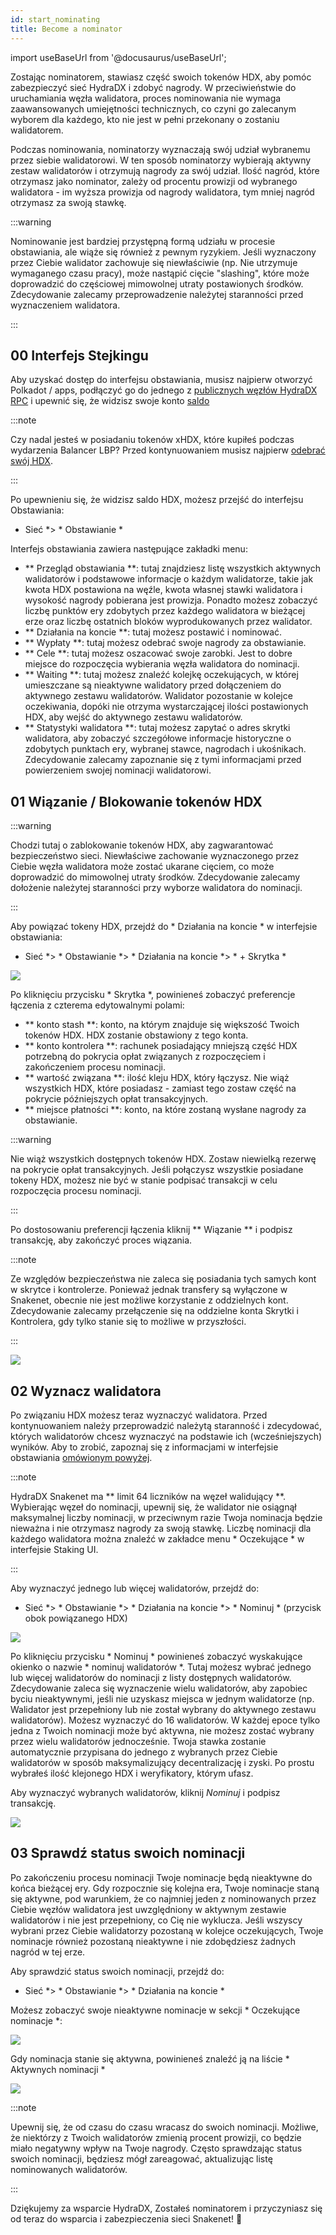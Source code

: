 ```yaml
---
id: start_nominating
title: Become a nominator
---
```


import useBaseUrl from '@docusaurus/useBaseUrl';

Zostając nominatorem, stawiasz część swoich tokenów HDX, aby pomóc zabezpieczyć sieć HydraDX i zdobyć nagrody. W przeciwieństwie do uruchamiania węzła walidatora, proces nominowania nie wymaga zaawansowanych umiejętności technicznych, co czyni go zalecanym wyborem dla każdego, kto nie jest w pełni przekonany o zostaniu walidatorem.

Podczas nominowania, nominatorzy wyznaczają swój udział wybranemu przez siebie walidatorowi. W ten sposób nominatorzy wybierają aktywny zestaw walidatorów i otrzymują nagrody za swój udział. Ilość nagród, które otrzymasz jako nominator, zależy od procentu prowizji od wybranego walidatora - im wyższa prowizja od nagrody walidatora, tym mniej nagród otrzymasz za swoją stawkę.

:::warning

Nominowanie jest bardziej przystępną formą udziału w procesie obstawiania, ale wiąże się również z pewnym ryzykiem. Jeśli wyznaczony przez Ciebie walidator zachowuje się niewłaściwie (np. Nie utrzymuje wymaganego czasu pracy), może nastąpić cięcie "slashing", które może doprowadzić do częściowej mimowolnej utraty postawionych środków. Zdecydowanie zalecamy przeprowadzenie należytej staranności przed wyznaczeniem walidatora.

:::

## 00 Interfejs Stejkingu

Aby uzyskać dostęp do interfejsu obstawiania, musisz najpierw otworzyć Polkadot / apps, podłączyć go do jednego z [publicznych węzłów HydraDX RPC](/polkadotjs_apps_public) i upewnić się, że widzisz swoje konto [saldo](https://polkadot.js.org/apps/?rpc=wss%3A%2F%2Frpc-01.snakenet.hydradx.io#/accounts)

:::note

Czy nadal jesteś w posiadaniu tokenów xHDX, które kupiłeś podczas wydarzenia Balancer LBP? Przed kontynuowaniem musisz najpierw [odebrać swój HDX](/claim).

:::

Po upewnieniu się, że widzisz saldo HDX, możesz przejść do interfejsu Obstawiania:

* Sieć *> * Obstawianie *

Interfejs obstawiania zawiera następujące zakładki menu:

* ** Przegląd obstawiania **: tutaj znajdziesz listę wszystkich aktywnych walidatorów i podstawowe informacje o każdym walidatorze, takie jak kwota HDX postawiona na węźle, kwota własnej stawki walidatora i wysokość nagrody pobierana jest prowizja. Ponadto możesz zobaczyć liczbę punktów ery zdobytych przez każdego walidatora w bieżącej erze oraz liczbę ostatnich bloków wyprodukowanych przez walidator.
* ** Działania na koncie **: tutaj możesz postawić i nominować.
* ** Wypłaty **: tutaj możesz odebrać swoje nagrody za obstawianie.
* ** Cele **: tutaj możesz oszacować swoje zarobki. Jest to dobre miejsce do rozpoczęcia wybierania węzła walidatora do nominacji.
* ** Waiting **: tutaj możesz znaleźć kolejkę oczekujących, w której umieszczane są nieaktywne walidatory przed dołączeniem do aktywnego zestawu walidatorów. Walidator pozostanie w kolejce oczekiwania, dopóki nie otrzyma wystarczającej ilości postawionych HDX, aby wejść do aktywnego zestawu walidatorów.
* ** Statystyki walidatora **: tutaj możesz zapytać o adres skrytki walidatora, aby zobaczyć szczegółowe informacje historyczne o zdobytych punktach ery, wybranej stawce, nagrodach i ukośnikach. Zdecydowanie zalecamy zapoznanie się z tymi informacjami przed powierzeniem swojej nominacji walidatorowi.

## 01 Wiązanie / Blokowanie tokenów HDX

:::warning

Chodzi tutaj o zablokowanie tokenów HDX, aby zagwarantować bezpieczeństwo sieci. Niewłaściwe zachowanie wyznaczonego przez Ciebie węzła walidatora może zostać ukarane cięciem, co może doprowadzić do mimowolnej utraty środków. Zdecydowanie zalecamy dołożenie należytej staranności przy wyborze walidatora do nominacji.

:::

Aby powiązać tokeny HDX, przejdź do * Działania na koncie * w interfejsie obstawiania:

* Sieć *> * Obstawianie *> * Działania na koncie *> * + Skrytka *

<div style={{textAlign: 'center'}}>
  <img src={useBaseUrl('/nominator-guide/bond-hdx-1.png')} />
</div>

Po kliknięciu przycisku * Skrytka *, powinieneś zobaczyć preferencje łączenia z czterema edytowalnymi polami:
* ** konto stash **: konto, na którym znajduje się większość Twoich tokenów HDX. HDX zostanie obstawiony z tego konta.
* ** konto kontrolera **: rachunek posiadający mniejszą część HDX potrzebną do pokrycia opłat związanych z rozpoczęciem i zakończeniem procesu nominacji.
* ** wartość związana **: ilość kleju HDX, który łączysz. Nie wiąż wszystkich HDX, które posiadasz - zamiast tego zostaw część na pokrycie późniejszych opłat transakcyjnych.
* ** miejsce płatności **: konto, na które zostaną wysłane nagrody za obstawianie.

:::warning

Nie wiąż wszystkich dostępnych tokenów HDX. Zostaw niewielką rezerwę na pokrycie opłat transakcyjnych. Jeśli połączysz wszystkie posiadane tokeny HDX, możesz nie być w stanie podpisać transakcji w celu rozpoczęcia procesu nominacji.

:::

Po dostosowaniu preferencji łączenia kliknij ** Wiązanie ** i podpisz transakcję, aby zakończyć proces wiązania.

:::note

Ze względów bezpieczeństwa nie zaleca się posiadania tych samych kont w skrytce i kontrolerze. Ponieważ jednak transfery są wyłączone w Snakenet, obecnie nie jest możliwe korzystanie z oddzielnych kont. Zdecydowanie zalecamy przełączenie się na oddzielne konta Skrytki i Kontrolera, gdy tylko stanie się to możliwe w przyszłości.

:::

<div style={{textAlign:'center'}}>
  <img src={useBaseUrl('/nominator-guide/bond-hdx-2.png')} />
</div>

## 02 Wyznacz walidatora

Po związaniu HDX możesz teraz wyznaczyć walidatora. Przed kontynuowaniem należy przeprowadzić należytą staranność i zdecydować, których walidatorów chcesz wyznaczyć na podstawie ich (wcześniejszych) wyników. Aby to zrobić, zapoznaj się z informacjami w interfejsie obstawiania [omówionym powyżej](#00-staking-ui).

:::note

HydraDX Snakenet ma ** limit 64 liczników na węzeł walidujący **. Wybierając węzeł do nominacji, upewnij się, że walidator nie osiągnął maksymalnej liczby nominacji, w przeciwnym razie Twoja nominacja będzie nieważna i nie otrzymasz nagrody za swoją stawkę. Liczbę nominacji dla każdego walidatora można znaleźć w zakładce menu * Oczekujące * w interfejsie Staking UI.

:::

Aby wyznaczyć jednego lub więcej walidatorów, przejdź do:

* Sieć *> * Obstawianie *> * Działania na koncie *> * Nominuj * (przycisk obok powiązanego HDX)

<div style={{textAlign: 'center'}}>
  <img src={useBaseUrl('/nominator-guide/nominate-validator-1.png')} />
</div>

Po kliknięciu przycisku * Nominuj * powinieneś zobaczyć wyskakujące okienko o nazwie * nominuj walidatorów *. Tutaj możesz wybrać jednego lub więcej walidatorów do nominacji z listy dostępnych walidatorów. Zdecydowanie zaleca się wyznaczenie wielu walidatorów, aby zapobiec byciu nieaktywnymi, jeśli nie uzyskasz miejsca w jednym walidatorze (np. Walidator jest przepełniony lub nie został wybrany do aktywnego zestawu walidatorów). Możesz wyznaczyć do 16 walidatorów. W każdej epoce tylko jedna z Twoich nominacji może być aktywna, nie możesz zostać wybrany przez wielu walidatorów jednocześnie. Twoja stawka zostanie automatycznie przypisana do jednego z wybranych przez Ciebie walidatorów w sposób maksymalizujący decentralizację i zyski. Po prostu wybrałeś ilość klejonego HDX i weryfikatory, którym ufasz.

Aby wyznaczyć wybranych walidatorów, kliknij _Nominuj_ i podpisz transakcję.

<div style={{textAlign: 'center'}}>
  <img src={useBaseUrl('/nominator-guide/nominate-validator-2.png')} />
</div>


## 03 Sprawdź status swoich nominacji

Po zakończeniu procesu nominacji Twoje nominacje będą nieaktywne do końca bieżącej ery. Gdy rozpocznie się kolejna era, Twoje nominacje staną się aktywne, pod warunkiem, że co najmniej jeden z nominowanych przez Ciebie węzłów walidatora jest uwzględniony w aktywnym zestawie walidatorów i nie jest przepełniony, co Cię nie wyklucza. Jeśli wszyscy wybrani przez Ciebie walidatorzy pozostaną w kolejce oczekujących, Twoje nominacje również pozostaną nieaktywne i nie zdobędziesz żadnych nagród w tej erze.

Aby sprawdzić status swoich nominacji, przejdź do:

* Sieć *> * Obstawianie *> * Działania na koncie *

Możesz zobaczyć swoje nieaktywne nominacje w sekcji * Oczekujące nominacje *:

<div style={{textAlign: 'center'}}>
  <img src={useBaseUrl('/nominator-guide/nominate-validator-3.png')} />
</div>

Gdy nominacja stanie się aktywna, powinieneś znaleźć ją na liście * Aktywnych nominacji *

<div style={{textAlign: 'center'}}>
  <img src={useBaseUrl('/nominator-guide/nominate-validator-4.png')} />
</div>

:::note

Upewnij się, że od czasu do czasu wracasz do swoich nominacji. Możliwe, że niektórzy z Twoich walidatorów zmienią procent prowizji, co będzie miało negatywny wpływ na Twoje nagrody. Często sprawdzając status swoich nominacji, będziesz mógł zareagować, aktualizując listę nominowanych walidatorów.

:::

Dziękujemy za wsparcie HydraDX, Zostałeś nominatorem i przyczyniasz się od teraz do wsparcia i zabezpieczenia sieci Snakenet! 🎉
